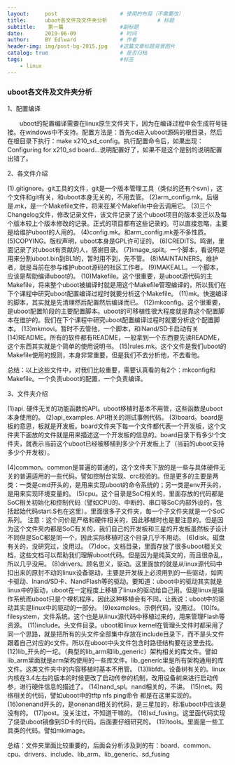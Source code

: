 ```yaml
---
layout:     post                    # 使用的布局（不需要改）
title:      uboot各文件及文件夹分析                # 标题 
subtitle:    第一篇                  #副标题
date:       2019-06-09              # 时间
author:     BY Edlward              # 作者
header-img: img/post-bg-2015.jpg    #这篇文章标题背景图片
catalog: true                       # 是否归档
tags:                               #标签
    - linux
---
```

### uboot各文件及文件夹分析
1、配置编译

　　uboot的配置编译需要在linux原生文件夹下，因为在编译过程中会生成符号链接。在windows中不支持。配置方法是：首先cd进入uboot源码的根目录，然后在根目录下执行：make x210_sd_config。执行配置命令后，如果出现：Configuring for x210_sd board...说明配置好了，如果不是这个是别的说明配置出错了。

2、各文件介绍

(1).gitignore。git工具的文件，git是一个版本管理工具（类似的还有个svn），这个文件和git有关，和uboot本身无关的，不用去管。
(2)arm_config.mk。后缀是.mk，是一个Makefile文件，将来在某个Makefile中会去调用它。
(3)三个Changelog文件，修改记录文件，该文件记录了这个uboot项目的版本变迁以及每个版本较上个版本修改的记录。正式的项目都有这些记录的。可以直接忽略，主要是给维护uboot的人用的。
(4)config.mk。和arm_config.mk差不多性质。
(5)COPYING。版权声明，uboot本身是GPL许可证的。
(6)CREDITS。鸣谢，里面记录了对uboot有贡献的人，感谢目录。
(7)image_split。一个脚本，看说明是用来分割uboot.bin到BL1的，暂时用不到，先不管。
(8)MAINTAINERS。维护者，就是当前在参与维护uboot源码的社区工作者。
(9)MAKEALL。一个脚本，应该是帮助编译uboot的。
(10)Makefile。这个很重要，是uboot源代码的主Makefile，将来整个uboot被编译时就是用这个Makefile管理编译的，所以我们在下个课程中研究uboot配置编译过程时就要分析这个Makefile。
(11)mk。快速编译的脚本，其实就是先清理然后配置然后编译而已。
(12)mkconfig。这个很重要，是uboot配置阶段的主要配置脚本。uboot的可移植性很大程度就是靠这个配置脚本在维护的。我们在下个课程中研究uboot配置编译过程时就要分析这个配置脚本。
(13)mkmovi。暂时不去管他，一个脚本，和iNand/SD卡启动有关
(14)README。所有的软件都有README，一般拿到一个东西要先读README，这个东西其实就是个简单的使用说明书。
(15)rules.mk。这个文件是我们uboot的Makefile使用的规则，本身非常重要，但是我们不去分析他，不去看他。

总结：以上这些文件中，对我们比较重要，需要认真看的有2个：mkconfig和Makefile。一个负责uboot的配置，一个负责编译。

3、文件夹介绍

(1)api. 硬件无关的功能函数的API。uboot移植时基本不用管，这些函数是uboot本身使用的。
(2)api_examples. API相关的测试事例代码。
(3)board。board是板的意思，板就是开发板。board文件夹下每一个文件都代表一个开发板，这个文件夹下面放的文件就是用来描述这一个开发板的信息的。board目录下有多少个文件夹，就表示当前这个uboot已经被移植到多少个开发板上了（当前的uboot支持多少个开发板）。

(4)common。common是普遍的普通的，这个文件夹下放的是一些与具体硬件无关的普遍适用的一些代码。譬如控制台实现、crc校验的。但是更多的主要是两类：一类是cmd开头的，是用来实现uboot的命令系统的；另一类是env开头的，是用来实现环境变量的。
(5)cpu。这个目录是SoC相关的，里面存放的代码都是SoC相关初始化和控制代码（譬如CPU的、中断的、串口等SoC内部外设的，包括起始代码start.S也在这里）。里面很多子文件夹，每一个子文件夹就是一个SoC系列。
注意：这个问价是严格和硬件相关的，因此移植时也是要注意的。但是因为这个文件夹内都是SoC有关的，我们自己的开发板和三星的开发板虽然板子设计不同但是SoC都是同一个，因此实际移植时这个目录几乎不用动。
(6)disk。磁盘有关的，没研究过，没用过。
(7)doc。文档目录，里面存放了很多uboot相关文档，这些文档可以帮助我们理解uboot代码。但是因为是纯英文的，而且很杂乱，所以几乎没用。
(8)drivers。顾名思义，驱动。这里面放的就是从linux源代码中扣出来的原封不动的linux设备驱动，主要是开发板上必须用到的一些驱动，如网卡驱动、Inand/SD卡、NandFlash等的驱动。要知道：uboot中的驱动其实就是linux中的驱动，uboot在一定程度上移植了linux的驱动给自己用。但是linux是操作系统而uboot只是个裸机程序，因此这种移植会有不同，让我说：uboot中的驱动其实是linux中的驱动的一部分。
(9)examples。示例代码，没用过。
(10)fs。filesystem，文件系统。这个也是从linux源代码中移植过来的，用来管理Flash等资源。
(11)include。头文件目录。uboot和linux kernel在管理头文件时都采用了同一个思路，就是把所有的头文件全部集中存放在include目录下，而不是头文件跟着自己对应的c文件。所以在uboot中头文件包含时路径结构要在这里去找。
(12)lib_开头的一坨。（典型的lib_arm和lib_generic）架构相关的库文件。譬如lib_arm里面就是arm架构使用的一些库文件。lib_generic里是所有架构通用的库文件。这类文件夹中的内容移植时基本不用管。
(13)libfdt。设备树有关的。linux内核在3.4左右的版本的时候更改了启动传参的机制，改用设备树来进行启动传参，进行硬件信息的描述了。
(14)nand_spl。nand相关的，不讲。
(15)net。网络相关的代码，譬如uboot中的tftp nfs ping命令 都是在这里实现的。
(16)onenand开头的，是onenand相关的代码，是三星加的，标准uboot中应该是没有的。
(17)post。没关注过，不知道干嘛的。
(18)sd_fusing。这里面代码实现了烧录uboot镜像到SD卡的代码。后面要仔细研究的。
(19)tools。里面是一些工具类的代码。譬如mkimage。

 

总结：文件夹里面比较重要的，后面会分析涉及到的有：board、common、cpu、drivers、include、lib_arm、lib_generic、sd_fusing
